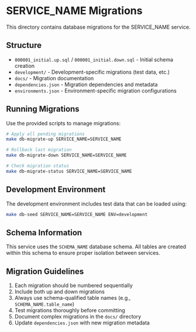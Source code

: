 # SERVICE_NAME Migrations

This directory contains database migrations for the SERVICE_NAME service.

## Structure

- `000001_initial.up.sql` / `000001_initial.down.sql` - Initial schema creation
- `development/` - Development-specific migrations (test data, etc.)
- `docs/` - Migration documentation
- `dependencies.json` - Migration dependencies and metadata
- `environments.json` - Environment-specific migration configurations

## Running Migrations

Use the provided scripts to manage migrations:

```bash
# Apply all pending migrations
make db-migrate-up SERVICE_NAME=SERVICE_NAME

# Rollback last migration
make db-migrate-down SERVICE_NAME=SERVICE_NAME

# Check migration status
make db-migrate-status SERVICE_NAME=SERVICE_NAME
```

## Development Environment

The development environment includes test data that can be loaded using:

```bash
make db-seed SERVICE_NAME=SERVICE_NAME ENV=development
```

## Schema Information

This service uses the `SCHEMA_NAME` database schema. All tables are created within this schema to ensure proper isolation between services.

## Migration Guidelines

1. Each migration should be numbered sequentially
2. Include both up and down migrations
3. Always use schema-qualified table names (e.g., `SCHEMA_NAME.table_name`)
4. Test migrations thoroughly before committing
5. Document complex migrations in the `docs/` directory
6. Update `dependencies.json` with new migration metadata